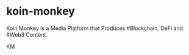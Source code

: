 # koin-monkey
Koin Monkey is a Media Platform that Produces #Blockchain, DeFi and #Web3 Content.

KM
